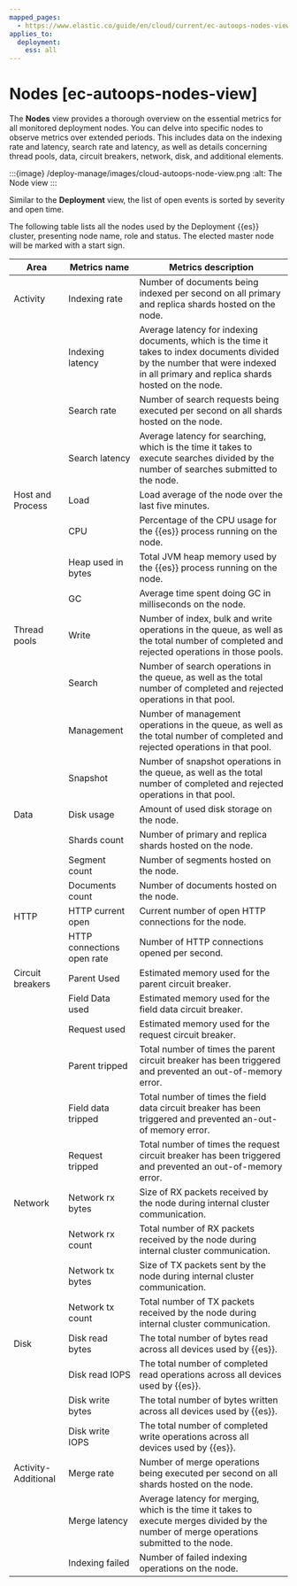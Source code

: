 ```yaml
---
mapped_pages:
  - https://www.elastic.co/guide/en/cloud/current/ec-autoops-nodes-view.html
applies_to:
  deployment:
    ess: all
---
```


# Nodes [ec-autoops-nodes-view]

The **Nodes** view provides a thorough overview on the essential metrics for all monitored deployment nodes. You can delve into specific nodes to observe metrics over extended periods. This includes data on the indexing rate and latency, search rate and latency, as well as details concerning thread pools, data, circuit breakers, network, disk, and additional elements.

:::{image} /deploy-manage/images/cloud-autoops-node-view.png
:alt: The Node view
:::

Similar to the **Deployment** view, the list of open events is sorted by severity and open time.

The following table lists all the nodes used by the Deployment {{es}} cluster, presenting node name, role and status. The elected master node will be marked with a start sign.

| Area | Metrics name | Metrics description | 
| --- | --- | --- | 
| Activity | Indexing rate | Number of documents being indexed per second on all primary and replica shards hosted on the node. |
|  | Indexing latency | Average latency for indexing documents, which is the time it takes to index documents divided by the number that were indexed in all primary and replica shards hosted on the node. |
|  | Search rate | Number of search requests being executed per second on all shards hosted on the node. |
|  | Search latency | Average latency for searching, which is the time it takes to execute searches divided by the number of searches submitted to the node. |
| Host and Process | Load | Load average of the node over the last five minutes. |
|  | CPU | Percentage of the CPU usage for the {{es}} process running on the node. |
|  | Heap used in bytes | Total JVM heap memory used by the {{es}} process running on the node. |
|  | GC | Average time spent doing GC in milliseconds on the node. |
| Thread pools | Write | Number of index, bulk and write operations in the queue, as well as the total number of completed and rejected operations in those pools. |
|  | Search | Number of search operations in the queue, as well as the total number of completed and rejected operations in that pool. |
|  | Management | Number of management operations in the queue, as well as the total number of completed and rejected operations in that pool. |
|  | Snapshot | Number of snapshot operations in the queue, as well as the total number of completed and rejected operations in that pool. 
| Data | Disk usage | Amount of used disk storage on the node. |
|  | Shards count | Number of primary and replica shards hosted on the node. |
|  | Segment count | Number of segments hosted on the node. |
|  | Documents count | Number of documents hosted on the node. |
| HTTP | HTTP current open | Current number of open HTTP connections for the node. |
|  | HTTP connections open rate | Number of HTTP connections opened per second. |
| Circuit breakers | Parent Used | Estimated memory used for the parent circuit breaker. |
|  | Field Data used | Estimated memory used for the field data circuit breaker. |
|  | Request used | Estimated memory used for the request circuit breaker. |
|  | Parent tripped | Total number of times the parent circuit breaker has been triggered and prevented an out-of-memory error. |
|  | Field data tripped | Total number of times the field data circuit breaker has been triggered and prevented an-out-of memory error. |
|  | Request tripped | Total number of times the request circuit breaker has been triggered and prevented an out-of-memory error. |
| Network | Network rx bytes | Size of RX packets received by the node during internal cluster communication. |
|  | Network rx count | Total number of RX packets received by the node during internal cluster communication. |
|  | Network tx bytes | Size of TX packets sent by the node during internal cluster communication. |
|  | Network tx count | Total number of TX packets received by the node during internal cluster communication. |
| Disk | Disk read bytes | The total number of bytes read across all devices used by {{es}}. |
|  | Disk read IOPS | The total number of completed read operations across all devices used by {{es}}. |
|  | Disk write bytes | The total number of bytes written across all devices used by {{es}}. |
|  | Disk write IOPS | The total number of completed write operations across all devices used by {{es}}. |
| Activity-Additional | Merge rate | Number of merge operations being executed per second on all shards hosted on the node. |
|  | Merge latency | Average latency for merging, which is the time it takes to execute merges divided by the number of merge operations submitted to the node. |
|  | Indexing failed | Number of failed indexing operations on the node. |

